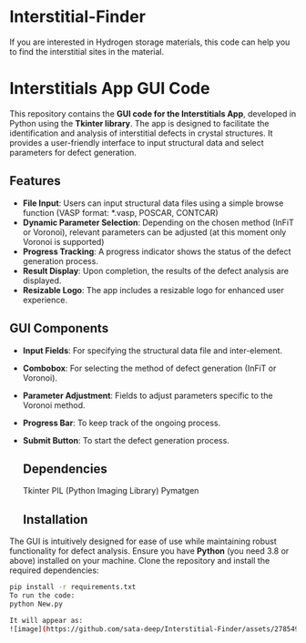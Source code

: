 # Interstitial-Finder
If you are interested in Hydrogen storage materials, this code can help you to find the interstitial sites in the material.
# **Interstitials App GUI Code**

This repository contains the **GUI code for the Interstitials App**, developed in Python using the **Tkinter library**. The app is designed to facilitate the identification and analysis of interstitial defects in crystal structures. It provides a user-friendly interface to input structural data and select parameters for defect generation.

## **Features**

- **File Input**: Users can input structural data files using a simple browse function (VASP format: *.vasp, POSCAR, CONTCAR)
- **Dynamic Parameter Selection**: Depending on the chosen method (InFiT or Voronoi), relevant parameters can be adjusted (at this moment only Voronoi is supported)
- **Progress Tracking**: A progress indicator shows the status of the defect generation process.
- **Result Display**: Upon completion, the results of the defect analysis are displayed.
- **Resizable Logo**: The app includes a resizable logo for enhanced user experience.

## **GUI Components**

- **Input Fields**: For specifying the structural data file and inter-element.
- **Combobox**: For selecting the method of defect generation (InFiT or Voronoi).
- **Parameter Adjustment**: Fields to adjust parameters specific to the Voronoi method.
- **Progress Bar**: To keep track of the ongoing process.
- **Submit Button**: To start the defect generation process.
    
    ## **Dependencies**

    Tkinter
    PIL (Python Imaging Library)
    Pymatgen

    ## **Installation**
The GUI is intuitively designed for ease of use while maintaining robust functionality for defect analysis.
Ensure you have **Python** (you need 3.8 or above) installed on your machine. Clone the repository and install the required dependencies:
```bash
pip install -r requirements.txt
To run the code:
python New.py

It will appear as:
![image](https://github.com/sata-deep/Interstitial-Finder/assets/27854932/1e00564b-6789-48f0-9686-1d7ddd3438fd)



